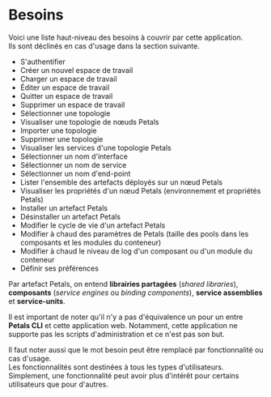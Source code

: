 # Besoins

Voici une liste haut-niveau des besoins à couvrir par cette application.  
Ils sont déclinés en cas d'usage dans la section suivante.

* S'authentifier
* Créer un nouvel espace de travail
* Charger un espace de travail
* Éditer un espace de travail
* Quitter un espace de travail
* Supprimer un espace de travail
* Sélectionner une topologie
* Visualiser une topologie de nœuds Petals
* Importer une topologie
* Supprimer une topologie
* Visualiser les services d'une topologie Petals
* Sélectionner un nom d'interface
* Sélectionner un nom de service
* Sélectionner un nom d'end-point
* Lister l'ensemble des artefacts déployés sur un nœud Petals
* Visualiser les propriétés d'un nœud Petals \(environnement et propriétés Petals\)
* Installer un artefact Petals
* Désinstaller un artefact Petals
* Modifier le cycle de vie d'un artefact Petals
* Modifier à chaud des paramètres de Petals \(taille des pools dans les composants et les modules du conteneur\)
* Modifier à chaud le niveau de log d'un composant ou d'un module du conteneur
* Définir ses préférences

Par artefact Petals, on entend **librairies partagées** \(_shared libraries_\), **composants** \(_service engines_ ou _binding components_\), **service assemblies** et **service-units**.

Il est important de noter qu'il n'y a pas d'équivalence un pour un entre **Petals CLI** et cette application web. Notamment, cette application ne supporte pas les scripts d'administration et ce n'est pas son but.

Il faut noter aussi que le mot besoin peut être remplacé par fonctionnalité ou cas d'usage.  
Les fonctionnalités sont destinées à tous les types d'utilisateurs. Simplement, une fonctionnalité peut avoir plus d'intérêt pour certains utilisateurs que pour d'autres.

